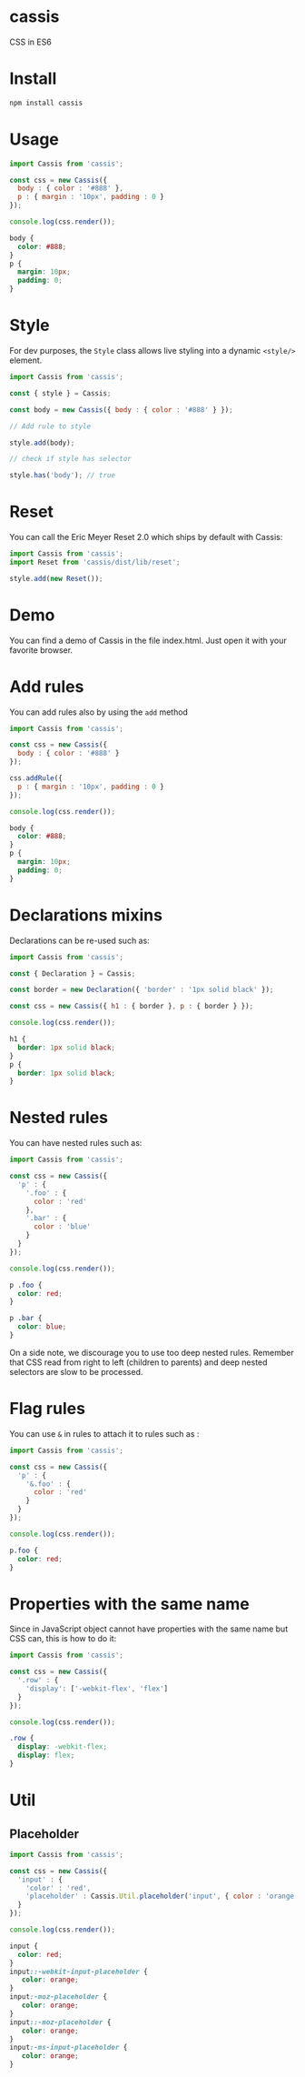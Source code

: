 cassis
===

CSS in ES6

# Install

```bash
npm install cassis
```

# Usage

```js
import Cassis from 'cassis';

const css = new Cassis({
  body : { color : '#888' },
  p : { margin : '10px', padding : 0 }
});

console.log(css.render());
```

```css
body {
  color: #888;
}
p {
  margin: 10px;
  padding: 0;
}
```

# Style

For dev purposes, the `Style` class allows live styling into a dynamic `<style/>` element.

```js
import Cassis from 'cassis';

const { style } = Cassis;

const body = new Cassis({ body : { color : '#888' } });

// Add rule to style

style.add(body);

// check if style has selector

style.has('body'); // true
```

# Reset

You can call the Eric Meyer Reset 2.0 which ships by default with Cassis:

```js
import Cassis from 'cassis';
import Reset from 'cassis/dist/lib/reset';

style.add(new Reset());
```

# Demo

You can find a demo of Cassis in the file index.html. Just open it with your favorite browser.

# Add rules

You can add rules also by using the `add` method

```js
import Cassis from 'cassis';

const css = new Cassis({
  body : { color : '#888' }
});

css.addRule({
  p : { margin : '10px', padding : 0 }
});

console.log(css.render());
```

```css
body {
  color: #888;
}
p {
  margin: 10px;
  padding: 0;
}
```

# Declarations mixins

Declarations can be re-used such as:

```js
import Cassis from 'cassis';

const { Declaration } = Cassis;

const border = new Declaration({ 'border' : '1px solid black' });

const css = new Cassis({ h1 : { border }, p : { border } });

console.log(css.render());
```

```css
h1 {
  border: 1px solid black;
}
p {
  border: 1px solid black;
}
```

# Nested rules

You can have nested rules such as:

```js
import Cassis from 'cassis';

const css = new Cassis({
  'p' : {
    '.foo' : {
      color : 'red'
    },
    '.bar' : {
      color : 'blue'
    }
  }
});

console.log(css.render());
```

```css
p .foo {
  color: red;
}

p .bar {
  color: blue;
}
```

On a side note, we discourage you to use too deep nested rules. Remember that CSS read from right to left (children to parents) and deep nested selectors are slow to be processed.

# Flag rules

You can use `&` in rules to attach it to rules such as :

```js
import Cassis from 'cassis';

const css = new Cassis({
  'p' : {
    '&.foo' : {
      color : 'red'
    }
  }
});

console.log(css.render());
```

```css
p.foo {
  color: red;
}
```

# Properties with the same name

Since in JavaScript object cannot have properties with the same name but CSS can, this is how to do it:

```js
import Cassis from 'cassis';

const css = new Cassis({
  '.row' : {
    'display': ['-webkit-flex', 'flex']
  }
});

console.log(css.render());
```

```css
.row {
  display: -webkit-flex;
  display: flex;
}
```

# Util

## Placeholder

```js
import Cassis from 'cassis';

const css = new Cassis({
  'input' : {
    'color' : 'red',
    'placeholder' : Cassis.Util.placeholder('input', { color : 'orange' })
  }
});

console.log(css.render());
```

```css
input {
  color: red;
}
input::-webkit-input-placeholder {
   color: orange;
}
input:-moz-placeholder {
   color: orange;
}
input::-moz-placeholder {
   color: orange;
}
input:-ms-input-placeholder {
   color: orange;
}
```
